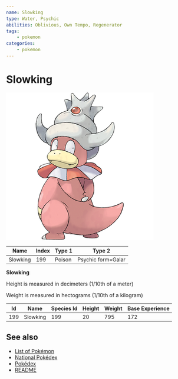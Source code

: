 ```yaml
---
name: Slowking
type: Water, Psychic
abilities: Oblivious, Own Tempo, Regenerator
tags:
    - pokemon
categories:
    - pokemon
---
```


# Slowking


![Slowking](images/199.png)

| **Name** | **Index** | **Type 1** | **Type 2** |
|----|----|----|----|
| Slowking | 199 | Poison | Psychic form=Galar  |

**Slowking** 


Height is measured in decimeters (1/10th of a meter)

Weight is measured in hectograms (1/10th of a kilogram)

| **Id** | **Name** | **Species Id** | **Height** | **Weight** | **Base Experience** |
|--------|----------|----------------|------------|------------|---------------------|
| 199 | Slowking | 199 | 20 | 795 | 172 |


## See also

- [List of Pokémon](../pokemon.md)
- [National Pokédex](../national_pokedex.md)
- [Pokédex](../pokedex.md)
- [README](../README.md)
